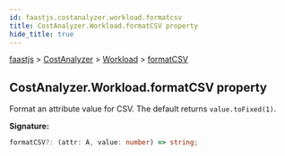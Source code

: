 ```yaml
---
id: faastjs.costanalyzer.workload.formatcsv
title: CostAnalyzer.Workload.formatCSV property
hide_title: true
---
```

[faastjs](./faastjs.md) &gt; [CostAnalyzer](./faastjs.costanalyzer.md) &gt; [Workload](./faastjs.costanalyzer.workload.md) &gt; [formatCSV](./faastjs.costanalyzer.workload.formatcsv.md)

## CostAnalyzer.Workload.formatCSV property

Format an attribute value for CSV. The default returns `value.toFixed(1)`<!-- -->.

<b>Signature:</b>

```typescript
formatCSV?: (attr: A, value: number) => string;
```